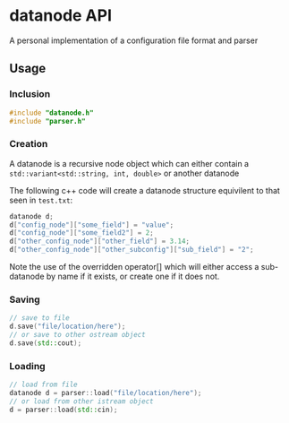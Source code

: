 # datanode API
A personal implementation of a configuration file format and parser

## Usage
### Inclusion
```c++
#include "datanode.h"
#include "parser.h"
```

### Creation
A datanode is a recursive node object which can either contain a `std::variant<std::string, int, double>` or another datanode

The following c++ code will create a datanode structure equivilent to that seen in `test.txt`:

```c++
datanode d;
d["config_node"]["some_field"] = "value";
d["config_node"]["some_field2"] = 2;
d["other_config_node"]["other_field"] = 3.14;
d["other_config_node"]["other_subconfig"]["sub_field"] = "2";
```

Note the use of the overridden operator[] which will either access a sub-datanode by name if it exists, or create one if it does not.

### Saving
```c++
// save to file
d.save("file/location/here");
// or save to other ostream object
d.save(std::cout);
```

### Loading
```c++
// load from file
datanode d = parser::load("file/location/here");
// or load from other istream object
d = parser::load(std::cin);
```
